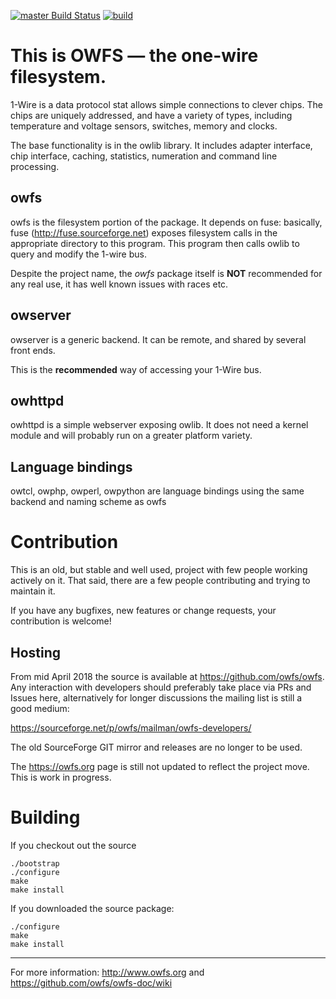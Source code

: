 [![master Build Status](https://travis-ci.org/owfs/owfs.svg?branch=master)](https://travis-ci.org/owfs/owfs)
[![build](https://github.com/owfs/owfs/workflows/build/badge.svg)](https://github.com/owfs/owfs/actions?query=workflow%3Abuild)

# This is OWFS — the one-wire filesystem.

1-Wire is a data protocol stat allows simple connections to
clever chips. The chips are uniquely addressed, and have a
variety of types, including temperature and voltage sensors,
switches, memory and clocks.

The base functionality is in the owlib library. It includes adapter
interface, chip interface, caching, statistics, numeration and
command line processing.

## owfs
owfs is the filesystem portion of the package. It depends on fuse:
basically, fuse (<http://fuse.sourceforge.net>) exposes filesystem calls
in the appropriate directory to this program. This program then
calls owlib to query and modify the 1-wire bus.

Despite the project name, the _owfs_ package itself is **NOT** recommended
for any real use, it has well known issues with races etc.

## owserver
owserver is a generic backend. It can be remote, and shared by several
front ends.

This is the **recommended** way of accessing your 1-Wire bus.

## owhttpd
owhttpd is a simple webserver exposing owlib. It does not need a kernel
module and will probably run on a greater platform variety.

## Language bindings
owtcl, owphp, owperl, owpython are language bindings using the same
backend and naming scheme as owfs


# Contribution
This is an old, but stable and well used, project with few people working actively on it.
That said, there are a few people contributing and trying to maintain it.

If you have any bugfixes, new features or change requests, your contribution is welcome!

## Hosting
From mid April 2018 the source is available at <https://github.com/owfs/owfs>.
Any interaction with developers should preferably take place via PRs and Issues here,
alternatively for longer discussions the mailing list is still a good medium:

<https://sourceforge.net/p/owfs/mailman/owfs-developers/>

The old SourceForge GIT mirror and releases are no longer to be used.

The <https://owfs.org> page is still not updated to reflect the project move. This is work in progress.

# Building
If you checkout out the source
```
./bootstrap
./configure
make
make install
```

If you downloaded the source package:
```
./configure
make
make install
```

---

For more information: <http://www.owfs.org>
and <https://github.com/owfs/owfs-doc/wiki>

